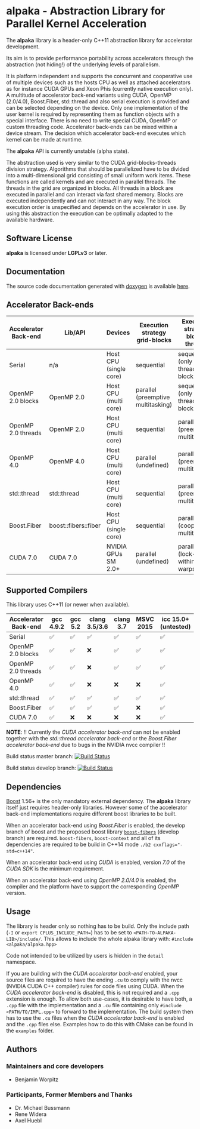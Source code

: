 **alpaka** - Abstraction Library for Parallel Kernel Acceleration
=================================================================

The **alpaka** library is a header-only C++11 abstraction library for accelerator development.

Its aim is to provide performance portability across accelerators through the abstraction (not hiding!) of the underlying levels of parallelism.

It is platform independent and supports the concurrent and cooperative use of multiple devices such as the hosts CPU as well as attached accelerators as for instance CUDA GPUs and Xeon Phis (currently native execution only).
A multitude of accelerator back-end variants using CUDA, OpenMP (2.0/4.0), Boost.Fiber, std::thread and also serial execution is provided and can be selected depending on the device.
Only one implementation of the user kernel is required by representing them as function objects with a special interface.
There is no need to write special CUDA, OpenMP or custom threading code.
Accelerator back-ends can be mixed within a device stream.
The decision which accelerator back-end executes which kernel can be made at runtime.

The **alpaka** API is currently unstable (alpha state).

The abstraction used is very similar to the CUDA grid-blocks-threads division strategy.
Algorithms that should be parallelized have to be divided into a multi-dimensional grid consisting of small uniform work items.
These functions are called kernels and are executed in parallel threads.
The threads in the grid are organized in blocks.
All threads in a block are executed in parallel and can interact via fast shared memory.
Blocks are executed independently and can not interact in any way.
The block execution order is unspecified and depends on the accelerator in use.
By using this abstraction the execution can be optimally adapted to the available hardware.


Software License
----------------

**alpaka** is licensed under **LGPLv3** or later.


Documentation
-------------

The source code documentation generated with [doxygen](http://www.doxygen.org) is available [here](http://computationalradiationphysics.github.io/alpaka/).


Accelerator Back-ends
---------------------

|Accelerator Back-end|Lib/API|Devices|Execution strategy grid-blocks|Execution strategy block-threads|
|---|---|---|---|---|
|Serial|n/a|Host CPU (single core)|sequential|sequential (only 1 thread per block)|
|OpenMP 2.0 blocks|OpenMP 2.0|Host CPU (multi core)|parallel (preemptive multitasking)|sequential (only 1 thread per block)|
|OpenMP 2.0 threads|OpenMP 2.0|Host CPU (multi core)|sequential|parallel (preemptive multitasking)|
|OpenMP 4.0|OpenMP 4.0|Host CPU (multi core)|parallel (undefined)|parallel (preemptive multitasking)|
| std::thread | std::thread |Host CPU (multi core)|sequential|parallel (preemptive multitasking)|
| Boost.Fiber | boost::fibers::fiber |Host CPU (single core)|sequential|parallel (cooperative multitasking)|
|CUDA 7.0|CUDA 7.0|NVIDIA GPUs SM 2.0+|parallel (undefined)|parallel (lock-step within warps)|


Supported Compilers
-------------------

This library uses C++11 (or newer when available).

|Accelerator Back-end|gcc 4.9.2|gcc 5.2|clang 3.5/3.6|clang 3.7|MSVC 2015|icc 15.0+ (untested)|
|---|---|---|---|---|---|---|
|Serial|:white_check_mark:|:white_check_mark:|:white_check_mark:|:white_check_mark:|:white_check_mark:|:white_check_mark:|
|OpenMP 2.0 blocks|:white_check_mark:|:white_check_mark:|:x:|:white_check_mark:|:white_check_mark:|:white_check_mark:|
|OpenMP 2.0 threads|:white_check_mark:|:white_check_mark:|:x:|:white_check_mark:|:white_check_mark:|:white_check_mark:|
|OpenMP 4.0|:white_check_mark:|:white_check_mark:|:x:|:x:|:x:|:white_check_mark:|
| std::thread |:white_check_mark:|:white_check_mark:|:white_check_mark:|:white_check_mark:|:white_check_mark:|:white_check_mark:|
| Boost.Fiber |:white_check_mark:|:white_check_mark:|:white_check_mark:|:white_check_mark:|:x:|:white_check_mark:|
|CUDA 7.0|:white_check_mark:|:x:|:x:|:x:|:x:|:white_check_mark:|

**NOTE**: :bangbang: Currently the *CUDA accelerator back-end* can not be enabled together with the *std::thread accelerator back-end* or the *Boost.Fiber accelerator back-end* due to bugs in the NVIDIA nvcc compiler :bangbang:

Build status master branch: [![Build Status](https://travis-ci.org/ComputationalRadiationPhysics/alpaka.svg?branch=master)](https://travis-ci.org/ComputationalRadiationPhysics/alpaka)

Build status develop branch: [![Build Status](https://travis-ci.org/ComputationalRadiationPhysics/alpaka.svg?branch=develop)](https://travis-ci.org/ComputationalRadiationPhysics/alpaka)


Dependencies
------------

[Boost](http://boost.org/) 1.56+ is the only mandatory external dependency.
The **alpaka** library itself just requires header-only libraries.
However some of the accelerator back-end implementations require different boost libraries to be built.

When an accelerator back-end using *Boost.Fiber* is enabled, the develop branch of boost and the proposed boost library [`boost-fibers`](https://github.com/olk/boost-fiber) (develop branch) are required.
`boost-fibers`, `boost-context` and all of its dependencies are required to be build in C++14 mode `./b2 cxxflags="-std=c++14"`.

When an accelerator back-end using *CUDA* is enabled, version *7.0* of the *CUDA SDK* is the minimum requirement.

When an accelerator back-end using *OpenMP 2.0/4.0* is enabled, the compiler and the platform have to support the corresponding *OpenMP* version.


Usage
-----

The library is header only so nothing has to be build.
Only the include path (`-I` or `export CPLUS_INCLUDE_PATH=`) has to be set to `<PATH-TO-ALPAKA-LIB>/include/`.
This allows to include the whole alpaka library with: `#include <alpaka/alpaka.hpp>`

Code not intended to be utilized by users is hidden in the `detail` namespace.

If you are building with the *CUDA accelerator back-end* enabled, your source files are required to have the ending `.cu` to comply with the nvcc (NVIDIA CUDA C++ compiler) rules for code files using CUDA.
When the *CUDA accelerator back-end* is disabled, this is not required and a `.cpp` extension is enough.
To allow both use-cases, it is desirable to have both, a `.cpp` file with the implementation and a `.cu` file containing only `#include <PATH/TO/IMPL.cpp>` to forward to the implementation.
The build system then has to use the `.cu` files when the *CUDA accelerator back-end* is enabled and the `.cpp` files else.
Examples how to do this with CMake can be found in the `examples` folder.


Authors
-------

### Maintainers and core developers

- Benjamin Worpitz

### Participants, Former Members and Thanks

- Dr. Michael Bussmann
- Rene Widera
- Axel Huebl
